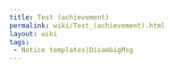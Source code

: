 ```yaml
---
title: Test (achievement)
permalink: wiki/Test_(achievement).html
layout: wiki
tags:
 - Notice templates|DisambigMsg
---
```



